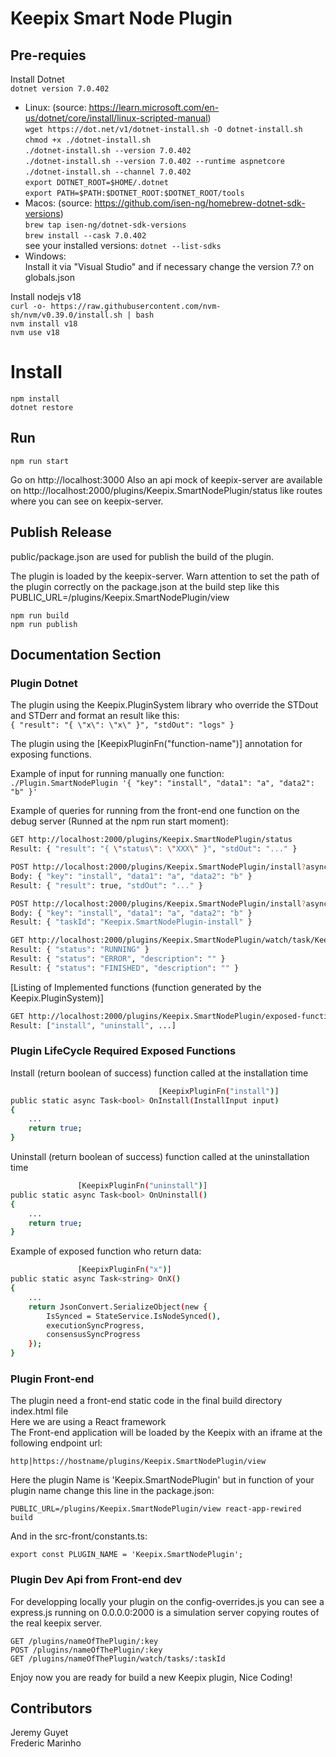 # Keepix Smart Node Plugin

## Pre-requies

Install Dotnet  
`dotnet version 7.0.402`  
- Linux: (source: https://learn.microsoft.com/en-us/dotnet/core/install/linux-scripted-manual)  
`wget https://dot.net/v1/dotnet-install.sh -O dotnet-install.sh`  
`chmod +x ./dotnet-install.sh`  
`./dotnet-install.sh --version 7.0.402`  
`./dotnet-install.sh --version 7.0.402 --runtime aspnetcore`  
`./dotnet-install.sh --channel 7.0.402`  
`export DOTNET_ROOT=$HOME/.dotnet`  
`export PATH=$PATH:$DOTNET_ROOT:$DOTNET_ROOT/tools`  
- Macos: (source: https://github.com/isen-ng/homebrew-dotnet-sdk-versions)  
`brew tap isen-ng/dotnet-sdk-versions`  
`brew install --cask 7.0.402`  
see your installed versions: `dotnet --list-sdks`   
- Windows:  
Install it via "Visual Studio" and if necessary change the version 7.? on globals.json  

Install nodejs v18  
`curl -o- https://raw.githubusercontent.com/nvm-sh/nvm/v0.39.0/install.sh | bash`  
`nvm install v18`  
`nvm use v18`  

# Install

`npm install`  
`dotnet restore`  

## Run

`npm run start`  

Go on http://localhost:3000
Also an api mock of keepix-server are available on http://localhost:2000/plugins/Keepix.SmartNodePlugin/status like routes where you can see on keepix-server.  

## Publish Release

public/package.json are used for publish the build of the plugin.  
  
The plugin is loaded by the keepix-server.
Warn attention to set the path of the plugin correctly on the package.json at the build step like this PUBLIC_URL=/plugins/Keepix.SmartNodePlugin/view

`npm run build`  
`npm run publish`  

## Documentation Section

### Plugin Dotnet

The plugin using the Keepix.PluginSystem library who override the STDout and STDerr and format an result like this:  
`{ "result": "{ \"x\": \"x\" }", "stdOut": "logs" }`  

The plugin using the [KeepixPluginFn("function-name")] annotation for exposing functions.

Example of input for running manually one function:
`./Plugin.SmartNodePlugin '{ "key": "install", "data1": "a", "data2": "b" }'` 

Example of queries for running from the front-end one function on the debug server (Runned at the npm run start moment):  
  
```bash
GET http://localhost:2000/plugins/Keepix.SmartNodePlugin/status  
Result: { "result": "{ \"status\": \"XXX\" }", "stdOut": "..." }
```  

```bash
POST http://localhost:2000/plugins/Keepix.SmartNodePlugin/install?async=false  
Body: { "key": "install", "data1": "a", "data2": "b" }  
Result: { "result": true, "stdOut": "..." }
```  
  
```bash
POST http://localhost:2000/plugins/Keepix.SmartNodePlugin/install?async=true  
Body: { "key": "install", "data1": "a", "data2": "b" }  
Result: { "taskId": "Keepix.SmartNodePlugin-install" }
```  

```bash
GET http://localhost:2000/plugins/Keepix.SmartNodePlugin/watch/task/Keepix.SmartNodePlugin-install  
Result: { "status": "RUNNING" }
Result: { "status": "ERROR", "description": "" }
Result: { "status": "FINISHED", "description": "" }
```  

[Listing of Implemented functions (function generated by the Keepix.PluginSystem)]  
```bash
GET http://localhost:2000/plugins/Keepix.SmartNodePlugin/exposed-functions
Result: ["install", "uninstall", ...]
```  


### Plugin LifeCycle Required Exposed Functions

Install (return boolean of success) function called at the installation time  
```bash
                                 [KeepixPluginFn("install")]
public static async Task<bool> OnInstall(InstallInput input)
{
    ...
    return true;
}
```  

Uninstall (return boolean of success) function called at the uninstallation time  
```bash
               [KeepixPluginFn("uninstall")]
public static async Task<bool> OnUninstall()
{
    ...
    return true;
}
```  
  
Example of exposed function who return data:  
```bash
               [KeepixPluginFn("x")]
public static async Task<string> OnX()
{
    ...
    return JsonConvert.SerializeObject(new {
        IsSynced = StateService.IsNodeSynced(),
        executionSyncProgress,
        consensusSyncProgress
    });
}
```  

### Plugin Front-end

The plugin need a front-end static code in the final build directory index.html file  
Here we are using a React framework  
The Front-end application will be loaded by the Keepix with an iframe at the following endpoint url:  
  
`http|https://hostname/plugins/Keepix.SmartNodePlugin/view`  

Here the plugin Name is 'Keepix.SmartNodePlugin' but in function of your plugin name change this line in the package.json:  
  
`PUBLIC_URL=/plugins/Keepix.SmartNodePlugin/view react-app-rewired build` 

And in the src-front/constants.ts:  
  
`export const PLUGIN_NAME = 'Keepix.SmartNodePlugin';`  
  
### Plugin Dev Api from Front-end dev
  
For developping locally your plugin on the config-overrides.js you can see a  
express.js running on 0.0.0.0:2000 is a simulation server copying routes of the real keepix server.  

`GET /plugins/nameOfThePlugin/:key`  
`POST /plugins/nameOfThePlugin/:key`  
`GET /plugins/nameOfThePlugin/watch/tasks/:taskId`  

Enjoy now you are ready for build a new Keepix plugin, Nice Coding!  

## Contributors

Jeremy Guyet  
Frederic Marinho  
